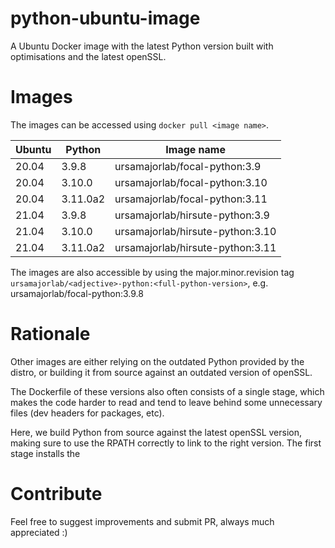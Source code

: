 # python-ubuntu-image

A Ubuntu Docker image with the latest Python version built with optimisations
and the latest openSSL.

# Images

The images can be accessed using `docker pull <image name>`.

| Ubuntu | Python   | Image name                       |
| ------ | -------- | -------------------------------- |
| 20.04  | 3.9.8    | ursamajorlab/focal-python:3.9    |
| 20.04  | 3.10.0   | ursamajorlab/focal-python:3.10   |
| 20.04  | 3.11.0a2 | ursamajorlab/focal-python:3.11   |
| 21.04  | 3.9.8    | ursamajorlab/hirsute-python:3.9  |
| 21.04  | 3.10.0   | ursamajorlab/hirsute-python:3.10 |
| 21.04  | 3.11.0a2 | ursamajorlab/hirsute-python:3.11 |

The images are also accessible by using the major.minor.revision tag
`ursamajorlab/<adjective>-python:<full-python-version>`,
e.g. ursamajorlab/focal-python:3.9.8

# Rationale

Other images are either relying on the outdated Python provided by the distro,
or building it from source against an outdated version of openSSL.

The Dockerfile of these versions also often consists of a single stage, which
makes the code harder to read and tend to leave behind some unnecessary files
(dev headers for packages, etc).

Here, we build Python from source against the latest openSSL version, making
sure to use the RPATH correctly to link to the right version. The first stage
installs the

# Contribute

Feel free to suggest improvements and submit PR, always much appreciated :)
